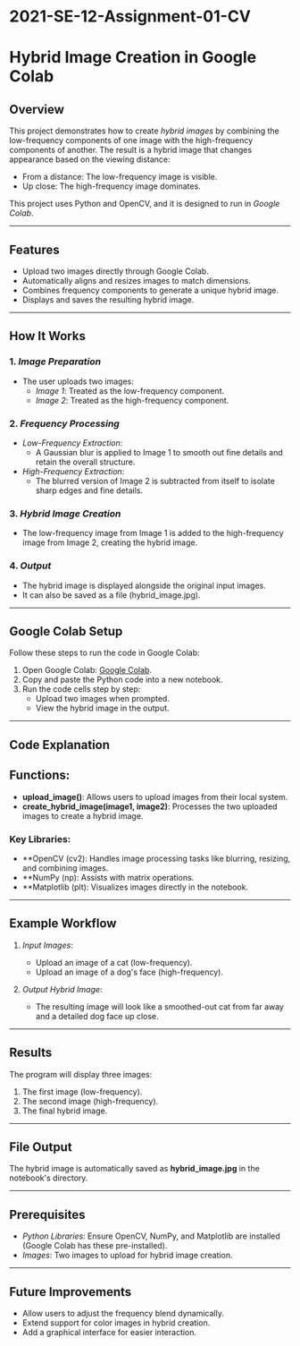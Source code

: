 # 2021-SE-12-Assignment-01-CV

# Hybrid Image Creation in Google Colab

## Overview
This project demonstrates how to create *hybrid images* by combining the low-frequency components of one image with the high-frequency components of another. The result is a hybrid image that changes appearance based on the viewing distance:
- From a distance: The low-frequency image is visible.
- Up close: The high-frequency image dominates.

This project uses Python and OpenCV, and it is designed to run in *Google Colab*.

---

## Features
- Upload two images directly through Google Colab.
- Automatically aligns and resizes images to match dimensions.
- Combines frequency components to generate a unique hybrid image.
- Displays and saves the resulting hybrid image.

---

## How It Works
### 1. *Image Preparation*
- The user uploads two images:
  - *Image 1*: Treated as the low-frequency component.
  - *Image 2*: Treated as the high-frequency component.
  
### 2. *Frequency Processing*
- *Low-Frequency Extraction*: 
  - A Gaussian blur is applied to Image 1 to smooth out fine details and retain the overall structure.
- *High-Frequency Extraction*:
  - The blurred version of Image 2 is subtracted from itself to isolate sharp edges and fine details.

### 3. *Hybrid Image Creation*
- The low-frequency image from Image 1 is added to the high-frequency image from Image 2, creating the hybrid image.

### 4. *Output*
- The hybrid image is displayed alongside the original input images.
- It can also be saved as a file (hybrid_image.jpg).

---

## Google Colab Setup
Follow these steps to run the code in Google Colab:
1. Open Google Colab: [Google Colab](https://colab.research.google.com).
2. Copy and paste the Python code into a new notebook.
3. Run the code cells step by step:
   - Upload two images when prompted.
   - View the hybrid image in the output.

---

## Code Explanation
## Functions:
- **upload_image()**: Allows users to upload images from their local system.
- **create_hybrid_image(image1, image2)**: Processes the two uploaded images to create a hybrid image.

### Key Libraries:
- **OpenCV (cv2): Handles image processing tasks like blurring, resizing, and combining images.
- **NumPy (np): Assists with matrix operations.
- **Matplotlib (plt): Visualizes images directly in the notebook.

---

## Example Workflow
1. *Input Images*:
   - Upload an image of a cat (low-frequency).
   - Upload an image of a dog's face (high-frequency).
   
2. *Output Hybrid Image*:
   - The resulting image will look like a smoothed-out cat from far away and a detailed dog face up close.

---

## Results
The program will display three images:
1. The first image (low-frequency).
2. The second image (high-frequency).
3. The final hybrid image.

---

## File Output
The hybrid image is automatically saved as **hybrid_image.jpg** in the notebook's directory.

---

## Prerequisites
- *Python Libraries*: Ensure OpenCV, NumPy, and Matplotlib are installed (Google Colab has these pre-installed).
- *Images*: Two images to upload for hybrid image creation.

---

## Future Improvements
- Allow users to adjust the frequency blend dynamically.
- Extend support for color images in hybrid creation.
- Add a graphical interface for easier interaction.

